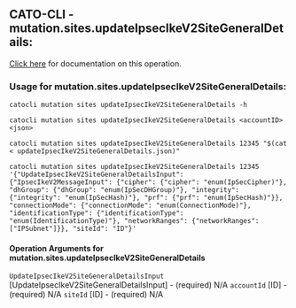 
## CATO-CLI - mutation.sites.updateIpsecIkeV2SiteGeneralDetails:
[Click here](https://api.catonetworks.com/documentation/#mutation-updateIpsecIkeV2SiteGeneralDetails) for documentation on this operation.

### Usage for mutation.sites.updateIpsecIkeV2SiteGeneralDetails:

`catocli mutation sites updateIpsecIkeV2SiteGeneralDetails -h`

`catocli mutation sites updateIpsecIkeV2SiteGeneralDetails <accountID> <json>`

`catocli mutation sites updateIpsecIkeV2SiteGeneralDetails 12345 "$(cat < updateIpsecIkeV2SiteGeneralDetails.json)"`

`catocli mutation sites updateIpsecIkeV2SiteGeneralDetails 12345 '{"UpdateIpsecIkeV2SiteGeneralDetailsInput": {"IpsecIkeV2MessageInput": {"cipher": {"cipher": "enum(IpSecCipher)"}, "dhGroup": {"dhGroup": "enum(IpSecDHGroup)"}, "integrity": {"integrity": "enum(IpSecHash)"}, "prf": {"prf": "enum(IpSecHash)"}}, "connectionMode": {"connectionMode": "enum(ConnectionMode)"}, "identificationType": {"identificationType": "enum(IdentificationType)"}, "networkRanges": {"networkRanges": ["IPSubnet"]}}, "siteId": "ID"}'`

#### Operation Arguments for mutation.sites.updateIpsecIkeV2SiteGeneralDetails ####
`UpdateIpsecIkeV2SiteGeneralDetailsInput` [UpdateIpsecIkeV2SiteGeneralDetailsInput] - (required) N/A 
`accountId` [ID] - (required) N/A 
`siteId` [ID] - (required) N/A 
